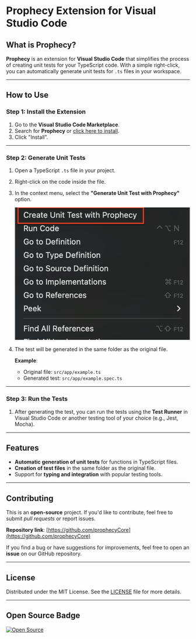 # Prophecy Extension for Visual Studio Code

## What is Prophecy?

**Prophecy** is an extension for **Visual Studio Code** that simplifies the process of creating unit tests for your TypeScript code. With a simple right-click, you can automatically generate unit tests for `.ts` files in your workspace.

---

## How to Use

### Step 1: Install the Extension

1. Go to the **Visual Studio Code Marketplace**.
2. Search for **Prophecy** or [click here to install](https://marketplace.visualstudio.com/items?itemName=prophecyCore.prophecy).
3. Click "Install".

---

### Step 2: Generate Unit Tests

1. Open a TypeScript `.ts` file in your project.
2. Right-click on the code inside the file.
3. In the context menu, select the **"Generate Unit Test with Prophecy"** option.
   
   ![Right-Click](images/context-menu.png)

4. The test will be generated in the same folder as the original file.

   **Example**:
   - Original file: `src/app/example.ts`
   - Generated test: `src/app/example.spec.ts`

---

### Step 3: Run the Tests

1. After generating the test, you can run the tests using the **Test Runner** in Visual Studio Code or another testing tool of your choice (e.g., Jest, Mocha).

---

## Features

- **Automatic generation of unit tests** for functions in TypeScript files.
- **Creation of test files** in the same folder as the original file.
- Support for **typing and integration** with popular testing tools.

---

## Contributing

This is an **open-source** project. If you'd like to contribute, feel free to submit *pull requests* or report issues.

**Repository link**: [https://github.com/prophecyCore](https://github.com/prophecyCore)

If you find a bug or have suggestions for improvements, feel free to open an **issue** on our GitHub repository.

---

## License

Distributed under the MIT License. See the [LICENSE](LICENSE) file for more details.

---

## Open Source Badge

[![Open Source](https://img.shields.io/badge/Open%20Source-%F0%9F%93%96%20prophecyCore%2Fprophecy-green)](https://github.com/prophecyCore)
